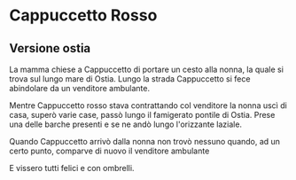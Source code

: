 
# Cappuccetto Rosso
## Versione ostia

La mamma chiese a Cappuccetto di portare un cesto alla nonna, la quale si trova sul lungo mare di Ostia.
Lungo la strada Cappuccetto si fece abindolare da un venditore ambulante.

Mentre Cappuccetto rosso stava contrattando col venditore la nonna uscì di casa, superò varie case, passò lungo il famigerato pontile di Ostia.
Prese una delle barche presenti e se ne andò lungo l'orizzante laziale.

Quando Cappuccetto arrivò dalla nonna non trovò nessuno quando, ad un certo punto, comparve di nuovo il venditore ambulante

E vissero tutti felici e con ombrelli.

